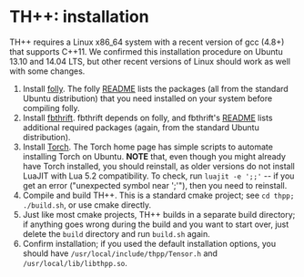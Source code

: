 # TH++: installation

TH++ requires a Linux x86_64 system with a recent version of gcc (4.8+) that
supports C++11. We confirmed this installation procedure on Ubuntu 13.10 and
14.04 LTS, but other recent versions of Linux should work as well with some
changes.

1. Install [folly](https://github.com/facebook/folly). The folly
   [README](https://github.com/facebook/folly/blob/master/README.md) lists the
   packages (all from the standard Ubuntu distribution) that you need installed
   on your system before compiling folly.
2. Install [fbthrift](https://github.com/facebook/fbthrift). fbthrift depends
   on folly, and fbthrift's
   [README](https://github.com/facebook/fbthrift/blob/master/README.md) lists
   additional required packages (again, from the standard Ubuntu distribution).
3. Install [Torch](http://torch.ch/). The Torch home page has simple scripts
   to automate installing Torch on Ubuntu. **NOTE** that, even though you might
   already have Torch installed, you should reinstall, as older versions do not
   install LuaJIT with Lua 5.2 compatibility. To check, run
   `luajit -e ';;'` -- if you get an error ("unexpected symbol near ';'"),
   then you need to reinstall.
4. Compile and build TH++. This is a standard cmake project; see
   `cd thpp; ./build.sh`, or use cmake directly.
5. Just like most cmake projects, TH++ builds in a separate build directory; if
   anything goes wrong during the build and you want to start over, just delete
   the `build` directory and run `build.sh` again.
6. Confirm installation; if you used the default installation options, you
   should have `/usr/local/include/thpp/Tensor.h` and
   `/usr/local/lib/libthpp.so`.
